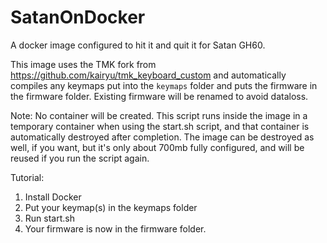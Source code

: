 # SatanOnDocker
A docker image configured to hit it and quit it for Satan GH60. 

This image uses the TMK fork from https://github.com/kairyu/tmk_keyboard_custom and automatically compiles any keymaps put into the `keymaps` folder and puts the firmware in the firmware folder. 
Existing firmware will be renamed to avoid dataloss.

Note: No container will be created. This script runs inside the image in a temporary container when using the start.sh script, and that container is automatically destroyed after completion. The image can be destroyed as well, if you want, but it's only about 700mb fully configured, and will be reused if you run the script again.

Tutorial:
1. Install Docker
2. Put your keymap(s) in the keymaps folder
3. Run start.sh
4. Your firmware is now in the firmware folder.
